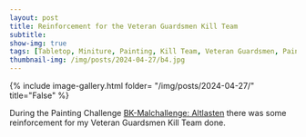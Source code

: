 ```yaml
---
layout: post
title: Reinforcement for the Veteran Guardsmen Kill Team
subtitle:
show-img: true
tags: [Tabletop, Miniture, Painting, Kill Team, Veteran Guardsmen, Painting Challenge, Death Korps]
thumbnail-img: /img/posts/2024-04-27/b4.jpg
---
```


{% include image-gallery.html folder= "/img/posts/2024-04-27/" title="False" %}

During the Painting Challenge [BK-Malchallenge: Altlasten](https://www.brueckenkopf-online.com/2024/bk-malchallenge-taenzer-und-altlasten/) there was some reinforcement for my Veteran Guardsmen Kill Team done.
